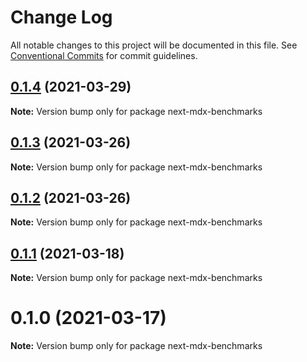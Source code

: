 # Change Log

All notable changes to this project will be documented in this file.
See [Conventional Commits](https://conventionalcommits.org) for commit guidelines.

## [0.1.4](https://github.com/arshad/next-mdx/compare/next-mdx-benchmarks@0.1.3...next-mdx-benchmarks@0.1.4) (2021-03-29)

**Note:** Version bump only for package next-mdx-benchmarks





## [0.1.3](https://github.com/arshad/next-mdx/compare/next-mdx-benchmarks@0.1.2...next-mdx-benchmarks@0.1.3) (2021-03-26)

**Note:** Version bump only for package next-mdx-benchmarks





## [0.1.2](https://github.com/arshad/next-mdx/compare/next-mdx-benchmarks@0.1.1...next-mdx-benchmarks@0.1.2) (2021-03-26)

**Note:** Version bump only for package next-mdx-benchmarks





## [0.1.1](https://github.com/arshad/next-mdx/compare/next-mdx-benchmarks@0.1.0...next-mdx-benchmarks@0.1.1) (2021-03-18)

**Note:** Version bump only for package next-mdx-benchmarks





# 0.1.0 (2021-03-17)

**Note:** Version bump only for package next-mdx-benchmarks
